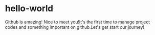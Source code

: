 # hello-world
Github is amazing!
Nice to meet you!It's the first time to manage project codes and something important on github.Let's get start our journey!
